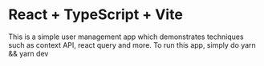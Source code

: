 # React + TypeScript + Vite

This is a simple user management app which demonstrates techniques such as context API, react query and more.
To run this app, simply do yarn && yarn dev

